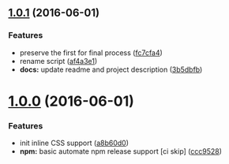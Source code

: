 <a name="1.0.1"></a>
## [1.0.1](https://github.com/sparanoid/grunt-uncss-inline/compare/v1.0.0...v1.0.1) (2016-06-01)


### Features

* preserve the first  for final process ([fc7cfa4](https://github.com/sparanoid/grunt-uncss-inline/commit/fc7cfa4))
* rename script ([af4a3e1](https://github.com/sparanoid/grunt-uncss-inline/commit/af4a3e1))
* **docs:** update readme and project description ([3b5dbfb](https://github.com/sparanoid/grunt-uncss-inline/commit/3b5dbfb))



<a name="1.0.0"></a>
# [1.0.0](https://github.com/sparanoid/grunt-uncss-inline/compare/v0.5.1...v1.0.0) (2016-06-01)


### Features

* init inline CSS support ([a8b60d0](https://github.com/sparanoid/grunt-uncss-inline/commit/a8b60d0))
* **npm:** basic automate npm release support [ci skip] ([ccc9528](https://github.com/sparanoid/grunt-uncss-inline/commit/ccc9528))
